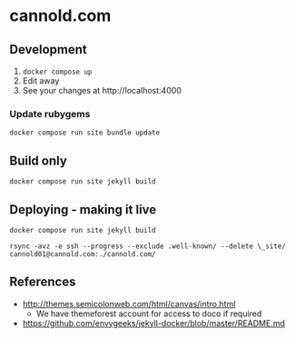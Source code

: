 # cannold.com

## Development

1. `docker compose up`
2. Edit away
3. See your changes at http://localhost:4000

### Update rubygems

`docker compose run site bundle update`

## Build only

`docker compose run site jekyll build`

## Deploying - making it live

`docker compose run site jekyll build`

`rsync -avz -e ssh --progress --exclude .well-known/ --delete \_site/ cannold01@cannold.com:./cannold.com/`

## References

* http://themes.semicolonweb.com/html/canvas/intro.html
  * We have themeforest account for access to doco if required
* https://github.com/envygeeks/jekyll-docker/blob/master/README.md
